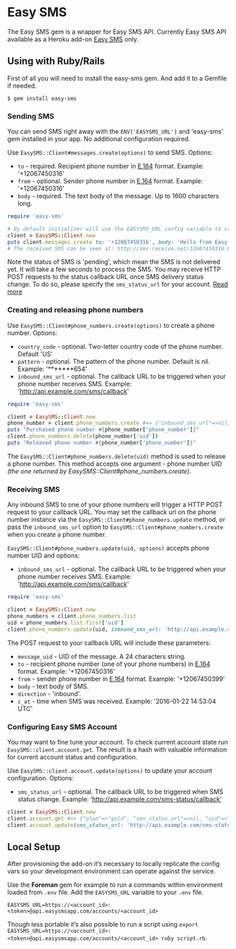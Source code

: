 # Easy SMS

The Easy SMS gem is a wrapper for Easy SMS API. Currently Easy SMS API available as a Heroku add-on [Easy SMS](https://elements.heroku.com/addons/easysms) only.

## Using with Ruby/Rails

First of all you will need to install the easy-sms gem. And add it to a Gemfile if needed.

```
$ gem install easy-sms
```

### Sending SMS

You can send SMS right away with the `ENV['EASYSMS_URL']` and 'easy-sms' gem installed in your app. No additional configuration required.

Use `EasySMS::Client#messages.create(options)` to send SMS. Options:

* `to` - required. Recipient phone number in [E.164](http://en.wikipedia.org/wiki/E.164) format. Example: '+12067450316'
* `from` - optional. Sender phone number in [E.164](http://en.wikipedia.org/wiki/E.164) format. Example: '+12067450316'
* `body` - required. The text body of the message. Up to 1600 characters long.

```ruby
require 'easy-sms'

# By default initializer will use the EASYSMS_URL config variable to configure the client instance.
client = EasySMS::Client.new
puts client.messages.create to: '+12067450316', body: 'Hello from Easy SMS.' #=> {"body"=>"Hello from Easy SMS.", "c_at"=>2016-01-25 13:58:38 UTC, "from"=>nil, "status"=>"pending", "to"=>"+12067450316", "uid"=>"56a62a0ebbf109000c000000"}
# The received SMS can be seen at: http://sms-receive.net/12067450316-USA (free web service to receive SMS online)
```

Note the status of SMS is 'pending', which mean the SMS is not delivered yet. It will take a few seconds to process the SMS. You may receive HTTP POST requests to the status callback URL once SMS delivery status change. To do so, please specify the `sms_status_url` for your account. [Read more](#configuring-easy-sms-account)

### Creating and releasing phone numbers

Use `EasySMS::Client#phone_numbers.create(options)` to create a phone number. Options:

* `country_code` - optional. Two-letter country code of the phone number. Default 'US'
* `pattern` - optional. The pattern of the phone number. Default is nil. Example: '*******654'
* `inbound_sms_url` - optional. The callback URL to be triggered when your phone number receives SMS. Example: 'http://api.example.com/sms/callback'

```ruby
require 'easy-sms'

client = EasySMS::Client.new
phone_number = client.phone_numbers.create #=> {"inbound_sms_url"=>nil, "phone_number"=>"+12183011654", "primary"=>true, "uid"=>"56a630d53017290006000000", "country_code"=>"US"}
puts "Purchased phone number #{phone_number['phone_number']}"
client.phone_numbers.delete(phone_number['uid'])
puts "Released phone number #{phone_number['phone_number']}"
```

The `EasySMS::Client#phone_numbers.delete(uid)` method is used to release a phone number. This method accepts one argument - phone number UID *(the one returned by EasySMS::Client#phone_numbers.create)*.

### Receiving SMS

Any inbound SMS to one of your phone numbers will trigger a HTTP POST request to your callback URL. You may set the callback url on the phone number instance via the `EasySMS::Client#phone_numbers.update` method, or pass the `inbound_sms_url` option to `EasySMS::Client#phone_numbers.create` when you create a phone number.

`EasySMS::Client#phone_numbers.update(uid, options)` accepts phone number UID and options:

* `inbound_sms_url` - optional. The callback URL to be triggered when your phone number receives SMS. Example: 'http://api.example.com/sms/callback'

```ruby
require 'easy-sms'

client = EasySMS::Client.new
phone_numbers = client.phone_numbers.list
uid = phone_numbers.list.first['uid']
client.phone_numbers.update(uid, inbound_sms_url: 'http://api.example.com/sms/callback') #=> {message_uid: '56a21298778404d264000000', to: '+12183011654', from: '+12183011699', body: 'Hello there!', direction: 'inbound', c_at: '2016-01-22 14:53:04 UTC'}
```

The POST request to your callback URL will include these parameters:

* `message_uid` - UID of the message. A 24 characters string.
* `to` - recipient phone number (one of your phone numbers) in [E.164](http://en.wikipedia.org/wiki/E.164) format. Example: '+12067450316'
* `from` - sender phone number in [E.164](http://en.wikipedia.org/wiki/E.164) format. Example: '+12067450399'
* `body` - text body of SMS.
* `direction` - 'inbound'.
* `c_at` - time when SMS was received. Example: '2016-01-22 14:53:04 UTC'

### Configuring Easy SMS Account

You may want to fine tune your account. To check current account state run `EasySMS::client.account.get`. The result is a hash with valuable information for current account status and configuration.

Use `EasySMS::client.account.update(options)` to update your account configuration. Options:

* `sms_status_url` - optional. The callback URL to be triggered when SMS status change. Example: ‘http://api.example.com/sms-status/callback’

```ruby
client = EasySMS::Client.new
client.account.get #=> {"plan"=>"gold", "sms_status_url"=>nil, "uid"=>"56a21186778404d266000001"}
client.account.update(sms_status_url: 'http://api.example.com/sms-status/callback') #=> {"plan"=>"gold", "sms_status_url"=>"http://api.example.com/sms-status/callback", "uid"=>"56a21186778404d266000001"}
```

## Local Setup

After provisioning the add-on it’s necessary to locally replicate the config vars so your development environment can operate against the service.

Use the **Foreman** gem for example to run a commands within environment loaded from `.env` file. Add the `EASYSMS_URL` variable to your `.env` file.

```
EASYSMS_URL=https://<account_id>:<token>@api.easysmsapp.com/accounts/<account_id>
```

Though less portable it’s also possible to run a script using `export EASYSMS_URL=https://<account_id>:<token>@api.easysmsapp.com/accounts/<account_id> ruby script.rb`.

